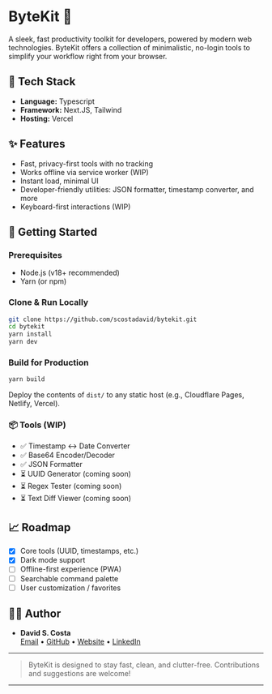 # ByteKit 🧰

A sleek, fast productivity toolkit for developers, powered by modern web technologies. ByteKit offers a collection of minimalistic, no-login tools to simplify your workflow right from your browser.

## 🔧 Tech Stack

- **Language:** Typescript
- **Framework:** Next.JS, Tailwind
- **Hosting:** Vercel

## ✨ Features

- Fast, privacy-first tools with no tracking
- Works offline via service worker (WIP)
- Instant load, minimal UI
- Developer-friendly utilities: JSON formatter, timestamp converter, and more
- Keyboard-first interactions (WIP)

## 🚀 Getting Started

### Prerequisites

- Node.js (v18+ recommended)
- Yarn (or npm)

### Clone & Run Locally

```bash
git clone https://github.com/scostadavid/bytekit.git
cd bytekit
yarn install
yarn dev
```

### Build for Production

```bash
yarn build
```

Deploy the contents of `dist/` to any static host (e.g., Cloudflare Pages, Netlify, Vercel).

### 📦 Tools (WIP)

- ✅ Timestamp ↔ Date Converter  
- ✅ Base64 Encoder/Decoder  
- ✅ JSON Formatter  
- ⏳ UUID Generator (coming soon)  
- ⏳ Regex Tester (coming soon)  
- ⏳ Text Diff Viewer (coming soon)

## 📈 Roadmap

- [x] Core tools (UUID, timestamps, etc.)
- [x] Dark mode support
- [ ] Offline-first experience (PWA)
- [ ] Searchable command palette
- [ ] User customization / favorites

## 🧑‍💻 Author

- **David S. Costa**  
  [Email](mailto:me@scostadavid.dev) • [GitHub](https://github.com/scostadavid) • [Website](https://scostadavid.dev) • [LinkedIn](https://linkedin.com/in/scostadavid)

---

> ByteKit is designed to stay fast, clean, and clutter-free. Contributions and suggestions are welcome!

---
